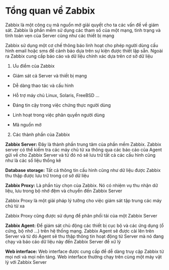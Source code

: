 # Tổng quan về Zabbix

Zabbix là một công cụ mã nguồn mở giải quyết cho ta các vấn đề về giám sát. Zabbix là phần mềm sử dụng các tham số của một mạng, tình trạng và tính toàn vẹn của Server cũng như các thiết bị mạng

Zabbix sử dụng một cơ chế thông báo linh hoạt cho phép người dùng cấu hình email hoặc sms để cảnh báo dựa trên sự kiện được thiết lập sẵn. Ngoài ra Zabbix cung cấp báo cáo và dữ liệu chính xác dựa trên cơ sở dữ liệu

1. Ưu điểm của Zabbix

- Giám sát cả Server và thiết bị mạng

- Dễ dàng thao tác và cấu hình

- Hỗ trợ máy chủ Linux, Solaris, FreeBSD …

- Đáng tin cậy trong việc chứng thực người dùng

- Linh hoạt trong việc phân quyền người dùng

- Mã nguồn mở

2. Các thành phần của Zabbix

**Zabbix Server:** Đây là thành phần trung tâm của phần mềm Zabbix. Zabbix server có thể kiểm tra các máy chủ từ xa thông qua các báo cáo của Agent gửi về cho Zabbix Server và từ đó nó sẽ lưu trữ tất cả các cấu hình cũng như là các số liệu thống kê

**Database storage:** Tất cả thông tin cấu hình cũng như dữ liệu được Zabbix thu thập được lưu trữ trong cơ sở dữ liệu

**Zabbix Proxy:** Là phần tùy chọn của Zabbix. Nó có nhiệm vụ thu nhận dữ liệu, lưu trong bộ nhớ đệm và chuyển đến Zabbix Server

Zabbix Proxy là một giải pháp lý tưởng cho việc giám sát tập trung các máy chủ từ xa

Zabbix Proxy cũng được sử dụng để phân phối tải của một Zabbix Server

**Zabbix Agent:** Để giám sát chủ động các thiết bị cục bộ và các ứng dụng (ổ cứng, bộ nhớ ...) trên hệ thống mạng. Zabbix Agent sẽ được cài lên trên Server và từ đó Agent sẽ thu thập thông tin hoạt động từ Server mà nó đang chạy và báo cáo dữ liệu này đến Zabbix Server để xử lý

**Web interface:** Web interface được cung cấp để dễ dàng truy cập Zabbix từ mọi nơi và mọi nền tảng. Web interface thường chạy trên cùng một máy vật lý với Zabbix Server